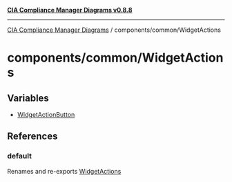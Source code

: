 [**CIA Compliance Manager Diagrams v0.8.8**](../../../README.md)

***

[CIA Compliance Manager Diagrams](../../../modules.md) / components/common/WidgetActions

# components/common/WidgetActions

## Variables

- [WidgetActionButton](variables/WidgetActionButton.md)

## References

### default

Renames and re-exports [WidgetActions](../../variables/WidgetActions.md)
